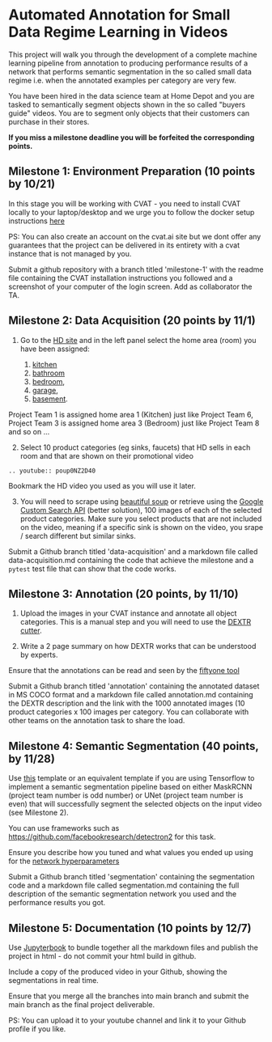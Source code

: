 # Automated Annotation for Small Data Regime Learning in Videos

This project will walk you through the development of a complete machine learning pipeline from annotation to producing performance results of a network that performs semantic segmentation in the so called small data regime i.e. when the annotated examples per category are very few.  

You have been hired in the data science team at Home Depot and you are tasked to semantically segment objects shown in the so called "buyers guide" videos. You are to segment only objects that their customers can purchase in their stores. 

**If you miss a milestone deadline you will be forfeited the corresponding points.**

## Milestone 1: Environment Preparation (10 points by 10/21)

In this stage you will be working with CVAT - you need to install CVAT locally to your laptop/desktop and we urge you to follow the docker setup instructions [here](https://opencv.github.io/cvat/docs/administration/basics/installation/)

PS: You can also create an account on the cvat.ai site but we dont offer any guarantees that the project can be delivered in its entirety with a cvat instance that is not managed by you. 

Submit a github repository with a branch titled 'milestone-1' with the readme file containing the CVAT installation instructions you followed and a screenshot of your computer of the login screen. Add as collaborator the TA.

## Milestone 2: Data Acquisition (20 points by 11/1)

1. Go to the [HD site](https://www.homedepot.com/c/alp/diy-projects-and-ideas-ab/azzz-ab) and in the left panel select the home area (room) you have been assigned: 

    1. [kitchen](https://www.youtube.com/watch?v=cc0Sy4VpfT0) 
    2. [bathroom](https://www.youtube.com/watch?v=-Nkm58wSiKg) 
    3. [bedroom](https://www.youtube.com/watch?v=2mnShtGjRXM), 
    4. [garage](https://www.youtube.com/watch?v=AvKxzw5bjuc), 
    5. [basement](https://www.youtube.com/watch?v=gdcFrD-7hcI).
   
Project Team 1 is assigned home area 1 (Kitchen) just like Project Team 6, Project Team 3 is assigned home area 3 (Bedroom) just like Project Team 8 and so on ... 

2. Select 10 product categories (eg sinks, faucets) that HD sells in each room and that are shown on their promotional video 

```{eval-rst}
.. youtube:: poup0NZ2D40
```

Bookmark the HD video you used as you will use it later. 

3. You will need to scrape using [beautiful soup](https://www.crummy.com/software/BeautifulSoup/bs4/doc/) or retrieve using the [Google Custom Search API](https://developers.google.com/custom-search/v1/overview) (better solution), 100 images of each of the selected product categories. Make sure you select products that are not included on the video, meaning if a specific sink is shown on the video, you srape / search different but similar sinks. 

Submit a Github branch titled 'data-acquisition' and a markdown file called data-acquisition.md containing the code that achieve the milestone and a `pytest` test  file that can show that the code works. 

## Milestone 3: Annotation (20 points, by 11/10)

1. Upload the images in your CVAT instance and annotate all object categories. This is a manual step and you will need to use the [DEXTR cutter](https://cvlsegmentation.github.io/dextr/). 

2. Write a 2 page summary on how DEXTR works that can be understood by experts. 

Ensure that the annotations can be read and seen by the [fiftyone tool](https://voxel51.com/docs/fiftyone/tutorials/cvat_annotation.html)

Submit a Github branch titled 'annotation' containing the annotated dataset in MS COCO format and a markdown file called annotation.md containing the DEXTR description and the link with the 1000 annotated images (10 product categories x 100 images per category. You can collaborate with other teams on the annotation task to share the load. 

## Milestone 4: Semantic Segmentation (40 points, by 11/28)

Use [this](https://github.com/ashleve/lightning-hydra-template) template or an equivalent template if you are using Tensorflow to implement a semantic segmentation pipeline based on either MaskRCNN (project team number is odd number) or UNet (project team number is even)  that will successfully segment the selected objects on the input video (see Milestone 2).

You can use frameworks such as https://github.com/facebookresearch/detectron2 for this task. 

Ensure you describe how you tuned and what values you ended up using for the [network hyperparameters](https://medium.com/analytics-vidhya/taming-the-hyper-parameters-of-mask-rcnn-3742cb3f0e1b)

Submit a Github branch titled 'segmentation' containing  the segmentation code and a  markdown file called segmentation.md containing the full description of the semantic segmentation network you used and the performance results you got. 


## Milestone 5: Documentation (10 points by 12/7) 

Use [Jupyterbook](https://jupyterbook.org/en/stable/intro.html) to bundle together all the markdown files and publish the project in html - do not commit your html build in github.

Include a copy of the produced video in your Github, showing the segmentations in real time. 

Ensure that you merge all the branches into main branch and submit the main branch  as the final project deliverable. 

PS: You can upload it to your youtube channel and link it to your Github profile if you like.  






